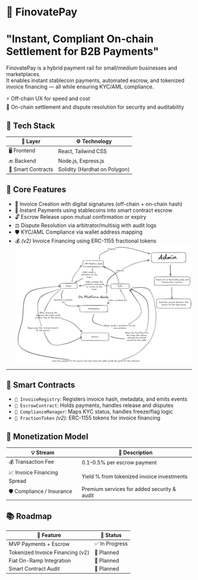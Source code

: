 # 🧾 FinovatePay

# "Instant, Compliant On-chain Settlement for B2B Payments"



FinovatePay is a hybrid payment rail for small/medium businesses and marketplaces.  
It enables instant stablecoin payments, automated escrow, and tokenized invoice financing — all while ensuring KYC/AML compliance.  

⚡ Off-chain UX for speed and cost  
🔐 On-chain settlement and dispute resolution for security and auditability



## 🔧 Tech Stack

| 🧩 Layer            | ⚙️ Technology                                       
|---------------------|--------------------------------------------------
| 🖥️ Frontend         | React, Tailwind CSS                             |
| 🔙 Backend          | Node.js, Express.js                             |
| 📜 Smart Contracts  | Solidity (Hardhat on Polygon)        |




## 🚀 Core Features

- 🧾 Invoice Creation with digital signatures (off-chain + on-chain hash)
- 💸 Instant Payments using stablecoins into smart contract escrow
- 🔓 Escrow Release upon mutual confirmation or expiry
- ⚖️ Dispute Resolution via arbitrator/multisig with audit logs
- 🛡️ KYC/AML Compliance via wallet address mapping
- 💰 *(v2)* Invoice Financing using ERC-1155 fractional tokens
![Flowchart](Flowchart.png)

---

## 🔐 Smart Contracts

- `🧾 InvoiceRegistry`: Registers invoice hash, metadata, and emits events
- `🔐 EscrowContract`: Holds payments, handles release and disputes
- `🚨 ComplianceManager`: Maps KYC status, handles freeze/flag logic
- `💸 FractionToken` *(v2)*: ERC-1155 tokens for invoice financing



## 💼 Monetization Model

| 💡 Stream                   | 💬 Description                                |
|----------------------------|-----------------------------------------------|
| 💰 Transaction Fee         | 0.1–0.5% per escrow payment                    |
| 📈 Invoice Financing Spread| Yield % from tokenized invoice investments    |
| 🛡️ Compliance / Insurance | Premium services for added security & audit   |



## 📚 Roadmap

| 🚀 Feature                         | 📍 Status       |
|----------------------------------|-----------------|
| MVP Payments + Escrow            | ✅ In Progress   |
| Tokenized Invoice Financing (v2) | 🔄 Planned       |
| Fiat On-Ramp Integration         | 🔄 Planned       |
| Smart Contract Audit             | 🔄 Planned       |